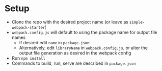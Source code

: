 # Setup

* Clone the repo with the desired project name (or leave as `simple-webpack-starter`)
* `webpack.config.js` will default to using the package name for output file names
  * If desired edit `name` in `package.json`
  * Alternatively, edit `libraryName` in `webpack.config.js`, or alter the output file generation as desired in the webpack config
* Run `npm install`
* Commands to build, run, serve are described in `package.json`
